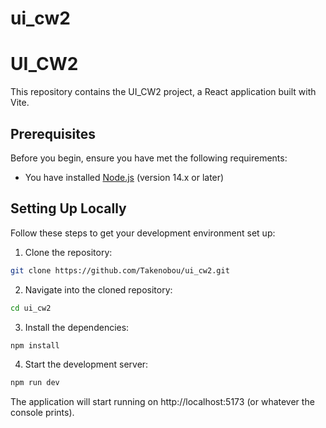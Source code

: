 # ui_cw2

# UI_CW2

This repository contains the UI_CW2 project, a React application built with Vite.

## Prerequisites

Before you begin, ensure you have met the following requirements:

- You have installed [Node.js](https://nodejs.org/) (version 14.x or later)

## Setting Up Locally

Follow these steps to get your development environment set up:

1. Clone the repository:

```bash
git clone https://github.com/Takenobou/ui_cw2.git
```
2. Navigate into the cloned repository:

```bash
cd ui_cw2
```

3. Install the dependencies:
```bash
npm install
```

4. Start the development server:
```bash
npm run dev
```

The application will start running on http://localhost:5173 (or whatever the console prints).
